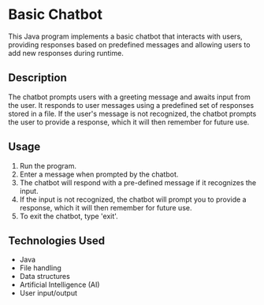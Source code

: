 # Basic Chatbot

This Java program implements a basic chatbot that interacts with users, providing responses based on predefined messages and allowing users to add new responses during runtime.

## Description

The chatbot prompts users with a greeting message and awaits input from the user. It responds to user messages using a predefined set of responses stored in a file. If the user's message is not recognized, the chatbot prompts the user to provide a response, which it will then remember for future use.

## Usage

1. Run the program.
2. Enter a message when prompted by the chatbot.
3. The chatbot will respond with a pre-defined message if it recognizes the input.
4. If the input is not recognized, the chatbot will prompt you to provide a response, which it will then remember for future use.
5. To exit the chatbot, type 'exit'.

## Technologies Used

- Java
- File handling
- Data structures
- Artificial Intelligence (AI)
- User input/output

